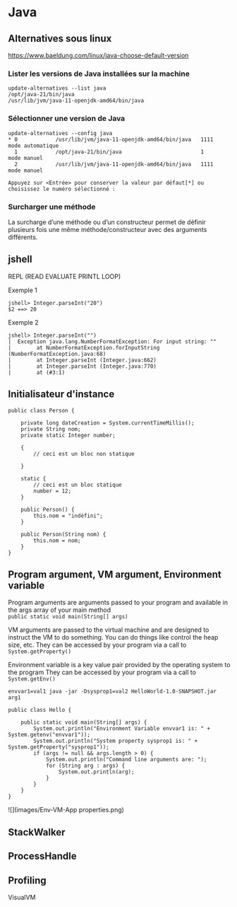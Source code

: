 # Java

## Alternatives sous linux
https://www.baeldung.com/linux/java-choose-default-version

### Lister les versions de Java installées sur la machine
```
update-alternatives --list java
/opt/java-21/bin/java
/usr/lib/jvm/java-11-openjdk-amd64/bin/java
```
### Sélectionner une version de Java
```
update-alternatives --config java
* 0            /usr/lib/jvm/java-11-openjdk-amd64/bin/java   1111      mode automatique
  1            /opt/java-21/bin/java                         1         mode manuel
  2            /usr/lib/jvm/java-11-openjdk-amd64/bin/java   1111      mode manuel
  
Appuyez sur <Entrée> pour conserver la valeur par défaut[*] ou choisissez le numéro sélectionné :
```

### Surcharger une méthode
La surcharge d’une méthode ou d’un constructeur permet de définir plusieurs fois une même méthode/constructeur avec des arguments différents.

## jshell
REPL (READ EVALUATE PRINTL LOOP)

Exemple 1

```
jshell> Integer.parseInt("20")
$2 ==> 20
```

Exemple 2

```
jshell> Integer.parseInt("")
|  Exception java.lang.NumberFormatException: For input string: ""
|        at NumberFormatException.forInputString (NumberFormatException.java:68)
|        at Integer.parseInt (Integer.java:662)
|        at Integer.parseInt (Integer.java:770)
|        at (#3:1)
```

## Initialisateur d'instance

```
public class Person {

	private long dateCreation = System.currentTimeMillis();
	private String nom;
	private static Integer number;

	{
		// ceci est un bloc non statique  

	}

	static {
		// ceci est un bloc statique  
		number = 12;
	}

	public Person() {
		this.nom = "indéfini";
	}

	public Person(String nom) {
		this.nom = nom;
	}
}
```
## Program argument, VM argument, Environment variable
Program arguments are arguments passed to your program and available in the args array of your main method  
```public static void main(String[] args)```

VM arguments are passed to the virtual machine and are designed to instruct the VM to do something.
You can do things like control the heap size, etc.
They can be accessed by your program via a call to ```System.getProperty()```

Environment variable is a key value pair provided by the operating system to the program
They can be accessed by your program via a call to ```System.getEnv()```

```
envvar1=val1 java -jar -Dsysprop1=val2 HelloWorld-1.0-SNAPSHOT.jar arg1
```

```
public class Hello {

	public static void main(String[] args) {
		System.out.println("Environment Variable envvar1 is: " + System.getenv("envvar1"));
		System.out.println("System property sysprop1 is: " + System.getProperty("sysprop1"));
		if (args != null && args.length > 0) {
			System.out.println("Command line arguments are: ");
			for (String arg : args) {
				System.out.println(arg);
			}
		}
	}
}
```
![](images/Env-VM-App properties.png)

## StackWalker

## ProcessHandle

## Profiling
VisualVM



